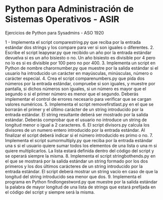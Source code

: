 # Python para Administración de Sistemas Operativos - ASIR
 
Ejercicios de Python para Sysadmins - ASO 1920

1 -  Implementa el script comparestring.py que reciba por la entrada estándar dos strings y los compare
para ver si son iguales o diferentes.
2. Escribe el script leapyear.py que recibido un año por la entrada estándar devuelva si es un año bisiesto
o no. Un año bisiesto es divisible por 4 pero no lo es si es divisible por 100 pero no por 400.
3. Implementa un script en Python de nombre charornumber.py que muestre por la salida estándar si el
usuario ha introducido un carácter en mayúsculas, minúsculas, número o carácter especial.
4. Crea el script comparenumbers.py que pida dos números por la entrada estándar, compruebe si son
iguales, y muestre por pantalla, si dichos números son iguales, si un número es mayor que el segundo o
si el primer número es menor que el segundo.
Deberás implementar el control de errores necesario para verificar que se cargan valores numéricos.
5. Implementa el script removefirstlast.py en el que se borrarán el primer y el último carácter de un
string introducido por la entrada estándar. El string resultante deberá ser mostrado por la salida estándar.
Deberás comprobar que el usuario no introduce un string de longitud menor o igual a 2 caracteres.
6. El script divisors.py calcula los divisores de un numero entero introducido por la entrada estándar. Al
finalizar el script deberá indicar si el número introducido es primo o no.
7. Implementa el script sumormultiply.py que reciba por la entrada estándar una s si el usuario quiere
sumar todos los elementos de una lista o una m si quiere multiplicarlos.
La lista estará definida dentro del código del script y se operará siempre la misma.
8. Implementa el script stringbothends.py en el que se mostrará por la salida estándar un string formado
por los dos primeros y los dos últimos carácteres de un string introducido por la entrada estándar.
El script deberá mostrar un string vacío en caso de que la longitud del string introducido sea menor que
dos.
9. Implementa el programa en Python findlongestword.py que muestre por la salida estándar la palabra
de mayor longitud de una lista de strings que estará prefijada en el código del script y siempre será la
misma.

